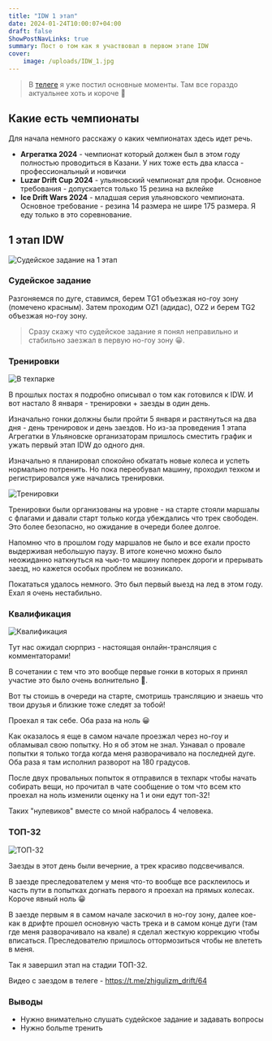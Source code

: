```yaml
---
title: "IDW 1 этап"
date: 2024-01-24T10:00:07+04:00
draft: false
ShowPostNavLinks: true
summary: Пост о том как я участвовал в первом этапе IDW
cover:
    image: /uploads/IDW_1.jpg
---
```



> В [телеге](https://t.me/zhigulizm_drift) я уже постил основные моменты. Там все гораздо актуальнее хоть и короче 🙂

## Какие есть чемпионаты

Для начала немного расскажу о каких чемпионатах здесь идет речь.

- **Агрегатка 2024** - чемпионат который должен был в этом году полностью проводиться в Казани. У них тоже есть два класса - профессиональный и новички
- **Luzar Drift Cup 2024** - ульяновский чемпионат для профи. Основное требования - допускается только 15 резина на вклейке
- **Ice Drift Wars 2024** - младшая серия ульяновского чемпионата. Основное требование - резина 14 размера не шире 175 размера. Я еду только в это соревнование.


## 1 этап IDW

![Судейское задание на 1 этап](/uploads/IDW_1.jpg)

### Судейское задание

Разгоняемся по дуге, ставимся, берем TG1 объезжая но-гоу зону (помечено красным). Затем проходим OZ1 (адидас), OZ2 и берем TG2 объезжая но-гоу зону.

> Сразу скажу что судейское задание я понял неправильно и стабильно заезжал в первую но-гоу зону 😀.

### Тренировки 

![В техпарке](/uploads/VZ2107.jpg)

В прошлых постах я подробно описывал о том как готовился к IDW. И вот настало 8 января - тренировки + заезды в один день.

Изначально гонки должны были пройти 5 января и растянуться на два дня - день тренировок и день заездов. Но из-за проведения 1 этапа Агрегатки в Ульяновске организаторам пришлось сместить график и ужать первый этап IDW до одного дня.

Изначально я планировал спокойно обкатать новые колеса и успеть нормально потренить. Но пока переобувал машину, проходил техком и регистрировался уже начались тренировки.

![Тренировки](/uploads/IDW_2.jpg)

Тренировки были организованы на уровне - на старте стояли маршалы с флагами и давали старт только когда убеждались что трек свободен. Это более безопасно, но ожидание в очереди более долгое.

Напомню что в прошлом году маршалов не было и все ехали просто выдерживая небольшую паузу. В итоге конечно можно было неожиданно наткнуться на чью-то машину поперек дороги и прерывать заезд, но кажется особых проблем не возникало.

Покататься удалось немного. Это был первый выезд на лед в этом году. Ехал я очень нестабильно.

### Квалификация

![Квалификация](/uploads/IDW_3.jpg)

Тут нас ожидал сюрприз - настоящая онлайн-трансляция с комментаторами!

В сочетании с тем что это вообще первые гонки в которых я принял участие это было очень волнительно 🙂. 

Вот ты стоишь в очереди на старте, смотришь трансляцию и знаешь что твои друзья и близкие тоже следят за тобой!

Проехал я так себе. Оба раза на ноль 😀

Как оказалось я еще в самом начале проезжал через но-гоу и обламывал свою попытку. Но я об этом не знал. Узнавал о провале попытки я только тогда когда меня разворачивало на последней дуге. Оба раза я там исполнил разворот на 180 градусов.

После двух провальных попыток я отправился в техпарк чтобы начать собирать вещи, но прочитал в чате сообщение о том что всем кто проехал на ноль изменили оценку на 1 и они едут топ-32!

Таких "нулевиков" вместе со мной набралось 4 человека. 

### ТОП-32

![ТОП-32](/uploads/IDW_4.jpg)

Заезды в этот день были вечерние, а трек красиво подсвечивался.

В заезде преследователем у меня что-то вообще все расклеилось и часть пути в попытках догнать первого я проехал на прямых колесах. Короче явный ноль 😀

В заезде первым я в самом начале заскочил в но-гоу зону, далее кое-как в дрифте прошел основную часть трека и в самом конце дуги (там где меня разворачивало на квале) я сделал жесткую коррекцию чтобы вписаться. Преследователю пришлось оттормозиться чтобы не влететь в меня.

Так я завершил этап на стадии ТОП-32.

Видео с заездом в телеге - https://t.me/zhigulizm_drift/64

### Выводы

- Нужно внимательно слушать судейское задание и задавать вопросы
- Нужно больmе тренить
